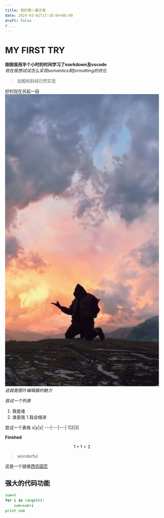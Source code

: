 ```yaml
---
title: 我的第一篇文章
date: 2024-03-01T17:10:04+08:00
draft: false
# ...
---
```


# MY FIRST TRY
**刚刚我用半个小时的时间学习了markdown及vscode**  
*现在我想试试怎么实现semantics和formatting的优化*
>加粗和斜线已然实现

好的现在另起一段  
![alt text](IMG_4141.JPG)
*这就是图片编辑器的魅力*

*尝试一个列表*
1. 我是谁
2. 谁是我
   1.我会缩进

尝试一个表格
x|y|z|
---|---|---|
1|2|3|

**Finshed**

$$
1+1=2
$$

>wonderful 

这是一个链接[西农园艺](https://yyxy.nwsuaf.edu.cn/)


## 强大的代码功能
```python
sum=0
for i in range(6):
    sum=sum+i
print sum
```
